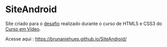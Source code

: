 # SiteAndroid

<p>
    Site criado para o <a href="https://github.com/gustavoguanabara/html-css/blob/master/desafios/modulo-02/d010/desafio-android.pdf">desafio</a> realizado durante o curso de HTML5 e CSS3 do <a href="https://www.cursoemvideo.com/">Curso em Vídeo</a
   >.
  </p>

<p>Acesse aqui : <a href="">https://brunaniehues.github.io/SiteAndroid/</a></p>
